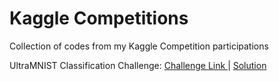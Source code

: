 # Kaggle Competitions
Collection of codes from my Kaggle Competition participations

UltraMNIST Classification Challenge: [ Challenge Link ](https://www.kaggle.com/c/ultra-mnist) | [ Solution ](https://github.com/anubratabhowmick/kaggle-competitions/tree/main/ultraMNIST)
